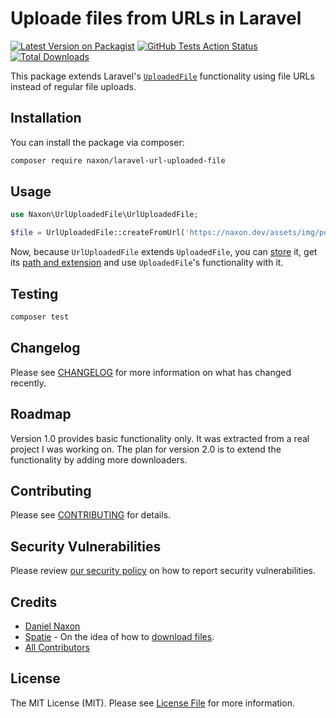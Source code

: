 # Uploade files from URLs in Laravel

[![Latest Version on Packagist](https://img.shields.io/packagist/v/naxon/laravel-url-uploaded-file.svg?style=flat-square)](https://packagist.org/packages/naxon/laravel-url-uploaded-file)
[![GitHub Tests Action Status](https://img.shields.io/github/workflow/status/naxon/laravel-url-uploaded-file/run-tests?label=tests)](https://github.com/naxon/laravel-url-uploaded-file/actions?query=workflow%3Arun-tests+branch%3Amaster)
[![Total Downloads](https://img.shields.io/packagist/dt/naxon/laravel-url-uploaded-file.svg?style=flat-square)](https://packagist.org/packages/naxon/laravel-url-uploaded-file)

This package extends Laravel's [`UploadedFile`](https://github.com/laravel/framework/blob/8.x/src/Illuminate/Http/UploadedFile.php) functionality using file URLs instead of regular file uploads.

## Installation

You can install the package via composer:

```bash
composer require naxon/laravel-url-uploaded-file
```

## Usage

``` php
use Naxon\UrlUploadedFile\UrlUploadedFile;

$file = UrlUploadedFile::createFromUrl('https://naxon.dev/assets/img/portrait.jpg');
```

Now, because `UrlUploadedFile` extends `UploadedFile`, you can [store](https://laravel.com/docs/8.x/requests#storing-uploaded-files) it, get its [path and extension](https://laravel.com/docs/8.x/requests#storing-uploaded-files) and use `UploadedFile`'s functionality with it.

## Testing

``` bash
composer test
```

## Changelog

Please see [CHANGELOG](CHANGELOG.md) for more information on what has changed recently.

## Roadmap

Version 1.0 provides basic functionality only. It was extracted from a real project I was working on. The plan for version 2.0 is to extend the functionality by adding more downloaders.

## Contributing

Please see [CONTRIBUTING](.github/CONTRIBUTING.md) for details.

## Security Vulnerabilities

Please review [our security policy](../../security/policy) on how to report security vulnerabilities.

## Credits

- [Daniel Naxon](https://github.com/NaxonD)
- [Spatie](https://github.com/spatie) - On the idea of how to [download files](https://github.com/spatie/laravel-medialibrary/blob/9dc99067cb78f6902b2f70601fb62fe16ba0f7ec/src/Downloaders/DefaultDownloader.php).
- [All Contributors](../../contributors)

## License

The MIT License (MIT). Please see [License File](LICENSE.md) for more information.
